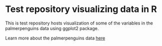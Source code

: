 # Test repository visualizing data in R


This is test repository hosts visualization of some of the variables in the palmerpenguins data using ggplot2 package.


Learn more about the palmerpenguins data [here](https://allisonhorst.github.io/palmerpenguins/)


